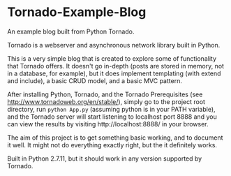 # Tornado-Example-Blog
An example blog built from Python Tornado.

Tornado is a webserver and asynchronous network library built in Python.

This is a very simple blog that is created to explore some of functionality that Tornado offers.
It doesn't go in-depth (posts are stored in memory, not in a database, for example), but it does implement templating (with extend and include), a basic CRUD model, and a basic MVC pattern.

After installing Python, Tornado, and the Tornado Prerequisites (see http://www.tornadoweb.org/en/stable/), simply go to the project root directory, run `python App.py` (assuming python is in your PATH variable), and the Tornado server will start listening to localhost port 8888 and you can view the results by visiting http://localhost:8888/ in your browser.

The aim of this project is to get something basic working, and to document it well. It might not do everything exactly right, but the it definitely works.

Built in Python 2.7.11, but it should work in any version supported by Tornado.
